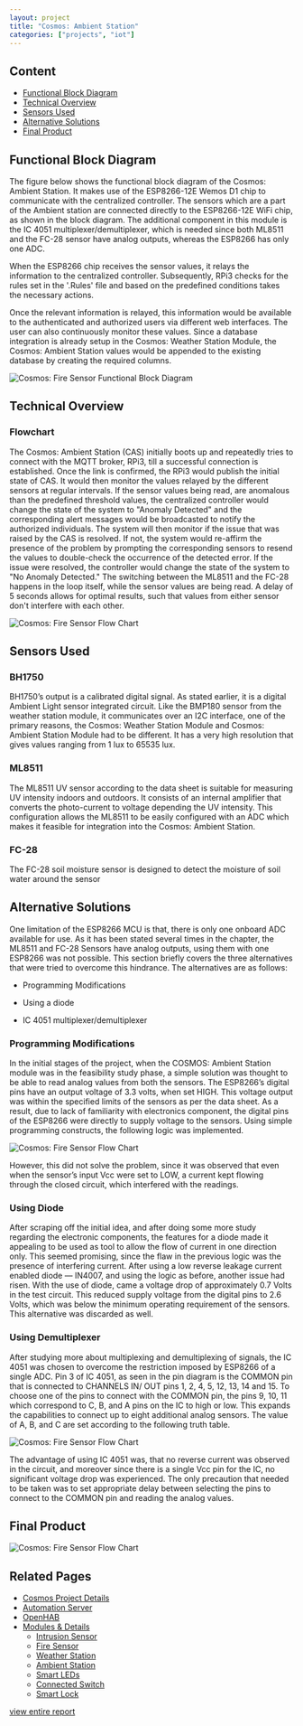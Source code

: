 ```yaml
---
layout: project
title: "Cosmos: Ambient Station"
categories: ["projects", "iot"]
---  
```


## Content

- [Functional Block Diagram](#functional-block-diagram)
- [Technical Overview](#technical-overview)
- [Sensors Used](#sensors-used)
- [Alternative Solutions](#alternative-solutions)
- [Final Product](#final-product)


## Functional Block Diagram


The figure below shows the functional block diagram of the Cosmos: Ambient Station. It makes use of the ESP8266-12E Wemos D1 chip to communicate with the centralized controller. The sensors which are a part of the Ambient station are connected directly to the ESP8266-12E WiFi chip, as shown in the block diagram. The additional component in this module is the IC 4051 multiplexer/demultiplexer, which is needed since both ML8511 and the FC-28 sensor have analog outputs, whereas the ESP8266 has only one ADC.  
  
When the ESP8266 chip receives the sensor values, it relays the information to the centralized controller. Subsequently, RPi3 checks for the rules set in the '.Rules' file and based on the predefined conditions takes the necessary actions.  
  
Once the relevant information is relayed, this information would be available to the authenticated and authorized users via different web interfaces. The user can also continuously monitor these values. Since a database integration is already setup in the Cosmos: Weather Station Module, the Cosmos: Ambient Station values would be appended to the existing database by creating the required columns.

![Cosmos: Fire Sensor Functional Block Diagram](https://project-odyssey.s3.us-east-2.amazonaws.com/d730cc6fb7225ba3cf26d92311940b1d.png)

## Technical Overview


### Flowchart

The Cosmos: Ambient Station (CAS) initially boots up and repeatedly tries to connect with the MQTT broker, RPi3, till a successful connection is established. Once the link is confirmed, the RPi3 would publish the initial state of CAS. It would then monitor the values relayed by the different sensors at regular intervals. If the sensor values being read, are anomalous than the predefined threshold values, the centralized controller would change the state of the system to "Anomaly Detected" and the corresponding alert messages would be broadcasted to notify the authorized individuals. The system will then monitor if the issue that was raised by the CAS is resolved. If not, the system would re-affirm the presence of the problem by prompting the corresponding sensors to resend the values to double-check the occurrence of the detected error. If the issue were resolved, the controller would change the state of the system to "No Anomaly Detected." The switching between the ML8511 and the FC-28 happens in the loop itself, while the sensor values are being read. A delay of 5 seconds allows for optimal results, such that values from either sensor don't interfere with each other.

![Cosmos: Fire Sensor Flow Chart](https://project-odyssey.s3.us-east-2.amazonaws.com/2ca4f3a1f0ab2da06ffcffcdb25f2215.png)

## Sensors Used


### BH1750

BH1750’s output is a calibrated digital signal. As stated earlier, it is a digital Ambient Light sensor integrated circuit. Like the BMP180 sensor from the weather station module, it communicates over an I2C interface, one of the primary reasons, the Cosmos: Weather Station Module and Cosmos: Ambient Station Module had to be different. It has a very high resolution that gives values ranging from 1 lux to 65535 lux.

### ML8511

The ML8511 UV sensor according to the data sheet is suitable for measuring UV intensity indoors and outdoors. It consists of an internal amplifier that converts the photo-current to voltage depending the UV intensity. This configuration allows the ML8511 to be easily configured with an ADC which makes it feasible for integration into the Cosmos: Ambient Station.

### FC-28

The FC-28 soil moisture sensor is designed to detect the moisture of soil water around the sensor

## Alternative Solutions


One limitation of the ESP8266 MCU is that, there is only one onboard ADC available for use. As it has been stated several times in the chapter, the ML8511 and FC-28 Sensors have analog outputs, using them with one ESP8266 was not possible. This section briefly covers the three alternatives that were tried to overcome this hindrance. The alternatives are as follows:

*   Programming Modifications  
    
*   Using a diode  
    
*   IC 4051 multiplexer/demultiplexer

### Programming Modifications  

In the initial stages of the project, when the COSMOS: Ambient Station module was in the feasibility study phase, a simple solution was thought to be able to read analog values from both the sensors. The ESP8266’s digital pins have an output voltage of 3.3 volts, when set HIGH. This voltage output was within the specified limits of the sensors as per the data sheet. As a result, due to lack of familiarity with electronics component, the digital pins of the ESP8266 were directly to supply voltage to the sensors. Using simple programming constructs, the following logic was implemented.

![Cosmos: Fire Sensor Flow Chart](https://project-odyssey.s3.us-east-2.amazonaws.com/ae199c54ace72727e6dc6b35bcdf0895.png)

However, this did not solve the problem, since it was observed that even when the sensor’s input Vcc were set to LOW, a current kept flowing through the closed circuit, which interfered with the readings.

### Using Diode

After scraping off the initial idea, and after doing some more study regarding the electronic components, the features for a diode made it appealing to be used as tool to allow the flow of current in one direction only. This seemed promising, since the flaw in the previous logic was the presence of interfering current. After using a low reverse leakage current enabled diode — IN4007, and using the logic as before, another issue had risen. With the use of diode, came a voltage drop of approximately 0.7 Volts in the test circuit. This reduced supply voltage from the digital pins to 2.6 Volts, which was below the minimum operating requirement of the sensors. This alternative was discarded as well.

### Using Demultiplexer

After studying more about multiplexing and demultiplexing of signals, the IC 4051 was chosen to overcome the restriction imposed by ESP8266 of a single ADC. Pin 3 of IC 4051, as seen in the pin diagram is the COMMON pin that is connected to CHANNELS IN/ OUT pins 1, 2, 4, 5, 12, 13, 14 and 15. To choose one of the pins to connect with the COMMON pin, the pins 9, 10, 11 which correspond to C, B, and A pins on the IC to high or low. This expands the capabilities to connect up to eight additional analog sensors. The value of A, B, and C are set according to the following truth table.

![Cosmos: Fire Sensor Flow Chart](https://project-odyssey.s3.us-east-2.amazonaws.com/9a107a800525e9e1c65067385f29d03a.png)

The advantage of using IC 4051 was, that no reverse current was observed in the circuit, and moreover since there is a single Vcc pin for the IC, no significant voltage drop was experienced. The only precaution that needed to be taken was to set appropriate delay between selecting the pins to connect to the COMMON pin and reading the analog values.

## Final Product

![Cosmos: Fire Sensor Flow Chart](https://project-odyssey.s3.us-east-2.amazonaws.com/4be67ea6e02a7d4a7974c46dcf21307b.jpg)

## Related Pages

- [Cosmos Project Details](01-cosmos-project-details.html)
- [Automation Server](02-cosmos-automation-server.html)
- [OpenHAB](03-cosmos-openhab.html)
- [Modules & Details](04-cosmos-00-modules-introduction.html)
    - [Intrusion Sensor](04-cosmos-01-modules-intrusion-sensor.html)
    - [Fire Sensor](04-cosmos-02-modules-fire-sensor.html)
    - [Weather Station](04-cosmos-03-modules-weather-station.html)
    - [Ambient Station](04-cosmos-04-modules-ambient-station.html)
    - [Smart LEDs](04-cosmos-05-modules-smart-leds.html)
    - [Connected Switch](04-cosmos-06-modules-connected-switches.html)
    - [Smart Lock](04-cosmos-07-modules-smart-lock.html)


[view entire report](https://project-odyssey.s3.us-east-2.amazonaws.com/Odyssey-Resources/Projects/Cosmos/D3C319827A97C2D9EB8A5FBDC80A76D4.pdf)